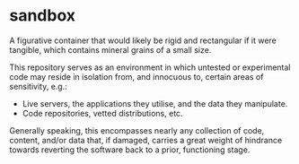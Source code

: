 # sandbox

A figurative container that would likely be rigid and rectangular if it were tangible, which contains mineral grains of a small size.

This repository serves as an environment in which untested or experimental code may reside in isolation from, and innocuous to, certain areas of sensitivity, e.g.:

   * Live servers, the applications they utilise, and the data they manipulate.
   * Code repositories, vetted distributions, etc.
   
Generally speaking, this encompasses nearly any collection of code, content, and/or data that, if damaged, carries a great weight of hindrance towards reverting the software back to a prior, functioning stage.


  
